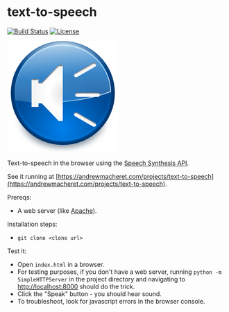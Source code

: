 # text-to-speech

[![Build Status](https://travis-ci.org/andrewmacheret/text-to-speech.svg?branch=master)](https://travis-ci.org/andrewmacheret/text-to-speech) [![License](https://img.shields.io/badge/license-MIT-lightgray.svg)](https://github.com/andrewmacheret/text-to-speech/blob/master/LICENSE.md)

![Sound image](www/sound.png?raw=true "Sound image")

Text-to-speech in the browser using the [Speech Synthesis API](https://developer.mozilla.org/en-US/docs/Web/API/Web_Speech_API).

See it running at [https://andrewmacheret.com/projects/text-to-speech](https://andrewmacheret.com/projects/text-to-speech).

Prereqs:
* A web server (like [Apache](https://httpd.apache.org/)).

Installation steps:
* `git clone <clone url>`

Test it:
* Open `index.html` in a browser.
 * For testing purposes, if you don't have a web server, running `python -m SimpleHTTPServer` in the project directory and navigating to [http://localhost:8000](http://localhost:8000) should do the trick.
* Click the "Speak" button - you should hear sound.
* To troubleshoot, look for javascript errors in the browser console.

